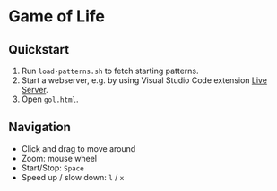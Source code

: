 # Game of Life

## Quickstart

1. Run `load-patterns.sh` to fetch starting patterns.
2. Start a webserver, e.g. by using Visual Studio Code extension [Live Server](https://marketplace.visualstudio.com/items?itemName=ritwickdey.LiveServer).
3. Open `gol.html`.

## Navigation

- Click and drag to move around
- Zoom: mouse wheel
- Start/Stop: `Space`
- Speed up / slow down: `l` / `x`
